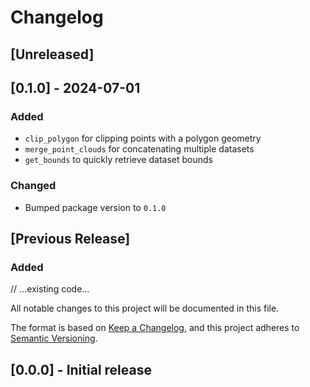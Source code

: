 # Changelog

## [Unreleased]

## [0.1.0] - 2024-07-01
### Added
- `clip_polygon` for clipping points with a polygon geometry
- `merge_point_clouds` for concatenating multiple datasets
- `get_bounds` to quickly retrieve dataset bounds

### Changed
- Bumped package version to `0.1.0`

## [Previous Release]
### Added
// ...existing code...

All notable changes to this project will be documented in this file.

The format is based on [Keep a Changelog](https://keepachangelog.com/en/1.0.0/),
and this project adheres to [Semantic Versioning](https://semver.org/spec/v2.0.0.html).

## [0.0.0] - Initial release

